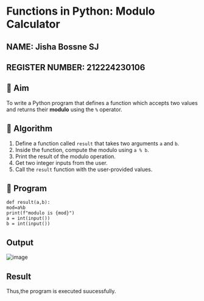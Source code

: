 # Functions in Python: Modulo Calculator
## NAME: Jisha Bossne SJ
## REGISTER NUMBER: 212224230106
## 🎯 Aim
To write a Python program that defines a function which accepts two values and returns their **modulo** using the `%` operator.

## 🧠 Algorithm
1. Define a function called `result` that takes two arguments `a` and `b`.
2. Inside the function, compute the modulo using `a % b`.
3. Print the result of the modulo operation.
4. Get two integer inputs from the user.
5. Call the `result` function with the user-provided values.

## 🧾 Program
```
def result(a,b): 
mod=a%b 
print(f"modulo is {mod}") 
a = int(input()) 
b = int(input())
```
## Output
![image](https://github.com/user-attachments/assets/6536333a-63aa-4850-a850-667f29abdb15)

## Result
Thus,the program is executed suucessfully.

